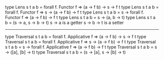 type Lens s t a b = forall f. Functor f => (a -> f b) -> s -> f t
type Lens s t a b = forall f. Functor f => s -> (a -> f b) -> f t
type Lens s t a b = s -> forall f. Functor f => (a -> f b) -> f t
type Lens s t a b = s -> (a, b -> t)
type Lens s t a b = (s -> a, s -> b -> t)
s -> a is a getter
s -> b -> t is a setter

-------------------------------------------------------------------

type Traversal s t a b = forall f. Applicative f => (a -> f b) -> s -> f t
type Traversal s t a b = forall f. Applicative f => s -> (a -> f b) -> f t
type Traversal s t a b = s -> forall f. Applicative f => (a -> f b) -> f t
type Traversal s t a b = s -> ([a], [b] -> t)
type Traversal s t a b = (s -> [a], s -> [b] -> t)